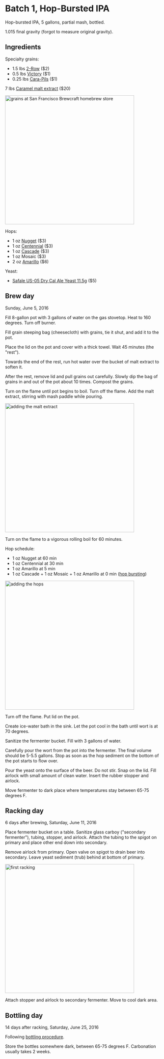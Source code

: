 # Batch 1, Hop-Bursted IPA

Hop-bursted IPA, 5 gallons, partial mash, bottled.

1.015 final gravity (forgot to measure original gravity).

## Ingredients

Specialty grains:

* 1.5 lbs [2-Row] ($2)
* 0.5 lbs [Victory] ($1)
* 0.25 lbs [Cara-Pils] ($1)

7 lbs [Caramel malt extract][extract] ($20)

[2-Row]: http://www.sanfranciscobrewcraft.com/product_p/gr151.htm
[Victory]: http://www.sanfranciscobrewcraft.com/product_p/gr159.htm
[Cara-Pils]: http://www.sanfranciscobrewcraft.com/product_p/gr161.htm
[extract]: http://www.sanfranciscobrewcraft.com/product_p/mlt101.htm

<img alt="grains at San Francisco Brewcraft homebrew store"
src="https://cloud.githubusercontent.com/assets/198/16359722/05aa24be-3af5-11e6-80bc-9c204393ef10.png"
width="420px">

Hops:

* 1 oz [Nugget] ($3)
* 1 oz [Centennial] ($3)
* 1 oz [Cascade] ($3)
* 1 oz Mosaic ($3)
* 2 oz [Amarillo] ($6)

[Nugget]: http://www.sanfranciscobrewcraft.com/product_p/hop105.htm
[Centennial]: http://www.sanfranciscobrewcraft.com/product_p/hop107.htm
[Cascade]: http://www.sanfranciscobrewcraft.com/product_p/hop111.htm
[Amarillo]: http://www.sanfranciscobrewcraft.com/product_p/hop136.htm

Yeast:

* [Safale US-05 Dry Cal Ale Yeast 11.5g][yeast] ($5)

[yeast]: http://www.sanfranciscobrewcraft.com/product_p/yd120.htm

## Brew day

Sunday, June 5, 2016

Fill 8-gallon pot with 3 gallons of water on the gas stovetop.
Heat to 160 degrees.
Turn off burner.

Fill grain steeping bag (cheesecloth) with grains,
tie it shut,
and add it to the pot.

Place the lid on the pot and cover with a thick towel.
Wait 45 minutes (the "rest").

Towards the end of the rest,
run hot water over the bucket of malt extract to soften it.

After the rest,
remove lid and pull grains out carefully.
Slowly dip the bag of grains in and out of the pot about 10 times.
Compost the grains.

Turn on the flame until pot begins to boil.
Turn off the flame.
Add the malt extract, stirring with mash paddle while pouring.

<img alt="adding the malt extract"
src="https://cloud.githubusercontent.com/assets/198/16359712/6c26a484-3af4-11e6-8e9e-28d7e80f1c1c.JPG"
width="420px">

Turn on the flame to a vigorous rolling boil for 60 minutes.

Hop schedule:

* 1 oz Nugget at 60 min
* 1 oz Centennial at 30 min
* 1 oz Amarillo at 5 min
* 1 oz Cascade + 1 oz Mosaic + 1 oz Amarillo at 0 min
  ([hop bursting])

[hop bursting]: http://www.eckraus.com/blog/hop-bursting-homebrew-beer

<img alt="adding the hops"
src="https://cloud.githubusercontent.com/assets/198/16359709/6c1e677e-3af4-11e6-82dc-9c087925767a.PNG"
width="420px">

Turn off the flame.
Put lid on the pot.

Create ice-water bath in the sink.
Let the pot cool in the bath until wort is at 70 degrees.

Sanitize the fermenter bucket.
Fill with 3 gallons of water.

Carefully pour the wort from the pot into the fermenter.
The final volume should be 5-5.5 gallons.
Stop as soon as the hop sediment on the bottom of the pot starts to flow over.

Pour the yeast onto the surface of the beer.
Do not stir.
Snap on the lid.
Fill airlock with small amount of clean water.
Insert the rubber stopper and airlock.

Move fermenter to dark place where temperatures stay between 65-75 degrees F.

## Racking day

6 days after brewing, Saturday, June 11, 2016

Place fermenter bucket on a table.
Sanitize glass carboy ("secondary fermenter"), tubing, stopper, and airlock.
Attach the tubing to the spigot on primary
and place other end down into secondary.

Remove airlock from primary.
Open valve on spigot to drain beer into secondary.
Leave yeast sediment (trub) behind at bottom of primary.

<img alt="first racking"
src="https://cloud.githubusercontent.com/assets/198/16359723/05b9902a-3af5-11e6-8ef1-33991170d704.png"
width="420px">

Attach stopper and airlock to secondary fermenter.
Move to cool dark area.

## Bottling day

14 days after racking, Saturday, June 25, 2016

Following [bottling procedure][bottling].

[bottling]: ../procedures.md#bottling

Store the bottles somewhere dark, between 65-75 degrees F.
Carbonation usually takes 2 weeks.
